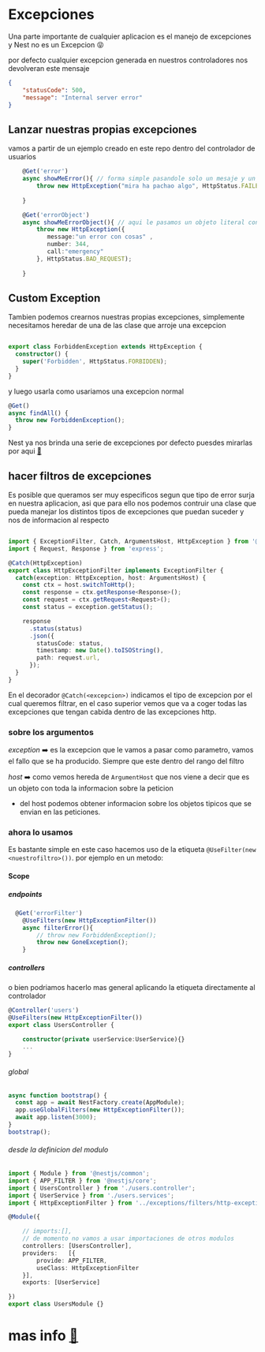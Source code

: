# Excepciones

Una parte importante de cualquier aplicacion es el manejo de excepciones y Nest no es un Excepcion 😝

por defecto cualquier excepcion generada en nuestros controladores nos devolveran este mensaje

```json
{
    "statusCode": 500,
    "message": "Internal server error"
}
```


## Lanzar nuestras propias excepciones

vamos a partir de un ejemplo creado en este repo dentro del controlador de usuarios

```typescript
    @Get('error')
    async showMeError(){ // forma simple pasandole solo un mesaje y un codigo de error
        throw new HttpException("mira ha pachao algo", HttpStatus.FAILED_DEPENDENCY); // http status es una Enum con los erroes
        
    }

    @Get('errorObject')
    async showMeErrorObject(){ // aqui le pasamos un objeto literal con la informacion que queramos
        throw new HttpException({
           message:"un error con cosas" ,
           number: 344,
           call:"emergency"
        }, HttpStatus.BAD_REQUEST);
        
    }
```

## Custom Exception

Tambien podemos crearnos nuestras propias excepciones, simplemente necesitamos heredar de una de las clase que arroje una excepcion

```typescript

export class ForbiddenException extends HttpException {
  constructor() {
    super('Forbidden', HttpStatus.FORBIDDEN);
  }
}

```

y luego usarla como usariamos una excepcion normal

```typescript
@Get()
async findAll() {
  throw new ForbiddenException();
}
```

Nest ya nos brinda una serie de excepciones por defecto puesdes mirarlas por aqui [👀](https://docs.nestjs.com/exception-filters#built-in-http-exceptions)

## hacer filtros de excepciones

Es posible que queramos ser muy especificos segun que tipo de error surja en nuestra aplicacion, asi que para ello nos podemos contruir una clase que pueda manejar los distintos tipos de excepciones que puedan suceder y nos de informacion al respecto

```typescript

import { ExceptionFilter, Catch, ArgumentsHost, HttpException } from '@nestjs/common';
import { Request, Response } from 'express';

@Catch(HttpException)
export class HttpExceptionFilter implements ExceptionFilter {
  catch(exception: HttpException, host: ArgumentsHost) {
    const ctx = host.switchToHttp();
    const response = ctx.getResponse<Response>();
    const request = ctx.getRequest<Request>();
    const status = exception.getStatus();

    response
      .status(status)
      .json({
        statusCode: status,
        timestamp: new Date().toISOString(),
        path: request.url,
      });
  }
}

```

En el decorador `@Catch(<excepcion>)` indicamos el tipo de excepcion por el cual queremos filtrar, en el caso superior  vemos que va a coger todas las excepciones que tengan cabida dentro de las excepciones http.

### sobre los argumentos

*exception* ➡️ es la excepcion que le vamos a pasar como parametro, vamos el fallo que se ha producido. Siempre que este dentro del rango del filtro

*host* ➡️ como vemos hereda de `ArgumentHost` que nos viene a decir que es un objeto con toda la informacion sobre la peticion

- del host podemos obtener informacion sobre los objetos tipicos que se envian en las peticiones.

### ahora lo usamos

Es bastante simple en este caso hacemos uso de la etiqueta `@UseFilter(new <nuestrofiltro>())`. por ejemplo en un metodo:


#### Scope
##### endpoints
```typescript
  @Get('errorFilter')
    @UseFilters(new HttpExceptionFilter())
    async filterError(){
        // throw new ForbiddenException();
        throw new GoneException();
    }
```

##### controllers
 o bien podriamos  hacerlo mas general aplicando la etiqueta directamente al controlador

```typescript
@Controller('users')
@UseFilters(new HttpExceptionFilter())
export class UsersController {

    constructor(private userService:UserService){}
    ...
}
```

###### global 

```typescript
async function bootstrap() {
  const app = await NestFactory.create(AppModule);
  app.useGlobalFilters(new HttpExceptionFilter());
  await app.listen(3000);
}
bootstrap();
```

###### desde la definicion del modulo

```typescript
import { Module } from '@nestjs/common';
import { APP_FILTER } from '@nestjs/core';
import { UsersController } from './users.controller';
import { UserService } from './users.services';
import { HttpExceptionFilter } from '../exceptions/filters/http-exception.filter';

@Module({

    // imports:[],
    // de momento no vamos a usar importaciones de otros modulos
    controllers: [UsersController],
    providers:   [{
        provide: APP_FILTER,
        useClass: HttpExceptionFilter
    }],
    exports: [UserService]

})
export class UsersModule {}
```

# mas info [ 👀 ](https://docs.nestjs.com/exception-filters)


